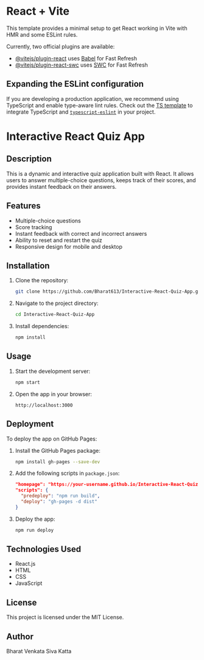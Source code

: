 # React + Vite

This template provides a minimal setup to get React working in Vite with HMR and some ESLint rules.

Currently, two official plugins are available:

- [@vitejs/plugin-react](https://github.com/vitejs/vite-plugin-react/blob/main/packages/plugin-react/README.md) uses [Babel](https://babeljs.io/) for Fast Refresh
- [@vitejs/plugin-react-swc](https://github.com/vitejs/vite-plugin-react-swc) uses [SWC](https://swc.rs/) for Fast Refresh

## Expanding the ESLint configuration

If you are developing a production application, we recommend using TypeScript and enable type-aware lint rules. Check out the [TS template](https://github.com/vitejs/vite/tree/main/packages/create-vite/template-react-ts) to integrate TypeScript and [`typescript-eslint`](https://typescript-eslint.io) in your project.


# Interactive React Quiz App

## Description
This is a dynamic and interactive quiz application built with React. It allows users to answer multiple-choice questions, keeps track of their scores, and provides instant feedback on their answers.

## Features
- Multiple-choice questions
- Score tracking
- Instant feedback with correct and incorrect answers
- Ability to reset and restart the quiz
- Responsive design for mobile and desktop

## Installation
1. Clone the repository:
   ```sh
   git clone https://github.com/Bharat613/Interactive-React-Quiz-App.git
   ```
2. Navigate to the project directory:
   ```sh
   cd Interactive-React-Quiz-App
   ```
3. Install dependencies:
   ```sh
   npm install
   ```

## Usage
1. Start the development server:
   ```sh
   npm start
   ```
2. Open the app in your browser:
   ```
   http://localhost:3000
   ```

## Deployment
To deploy the app on GitHub Pages:
1. Install the GitHub Pages package:
   ```sh
   npm install gh-pages --save-dev
   ```
2. Add the following scripts in `package.json`:
   ```json
   "homepage": "https://your-username.github.io/Interactive-React-Quiz-App",
   "scripts": {
     "predeploy": "npm run build",
     "deploy": "gh-pages -d dist"
   }
   ```
3. Deploy the app:
   ```sh
   npm run deploy
   ```

## Technologies Used
- React.js
- HTML
- CSS
- JavaScript

## License
This project is licensed under the MIT License.

## Author
Bharat Venkata Siva Katta

